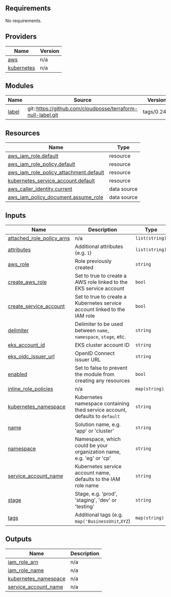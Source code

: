 ## Requirements

No requirements.

## Providers

| Name | Version |
|------|---------|
| <a name="provider_aws"></a> [aws](#provider\_aws) | n/a |
| <a name="provider_kubernetes"></a> [kubernetes](#provider\_kubernetes) | n/a |

## Modules

| Name | Source | Version |
|------|--------|---------|
| <a name="module_label"></a> [label](#module\_label) | git::https://github.com/cloudposse/terraform-null-label.git | tags/0.24.1 |

## Resources

| Name | Type |
|------|------|
| [aws_iam_role.default](https://registry.terraform.io/providers/hashicorp/aws/latest/docs/resources/iam_role) | resource |
| [aws_iam_role_policy.default](https://registry.terraform.io/providers/hashicorp/aws/latest/docs/resources/iam_role_policy) | resource |
| [aws_iam_role_policy_attachment.default](https://registry.terraform.io/providers/hashicorp/aws/latest/docs/resources/iam_role_policy_attachment) | resource |
| [kubernetes_service_account.default](https://registry.terraform.io/providers/hashicorp/kubernetes/latest/docs/resources/service_account) | resource |
| [aws_caller_identity.current](https://registry.terraform.io/providers/hashicorp/aws/latest/docs/data-sources/caller_identity) | data source |
| [aws_iam_policy_document.assume_role](https://registry.terraform.io/providers/hashicorp/aws/latest/docs/data-sources/iam_policy_document) | data source |

## Inputs

| Name | Description | Type | Default | Required |
|------|-------------|------|---------|:--------:|
| <a name="input_attached_role_policy_arns"></a> [attached\_role\_policy\_arns](#input\_attached\_role\_policy\_arns) | n/a | `list(string)` | `[]` | no |
| <a name="input_attributes"></a> [attributes](#input\_attributes) | Additional attributes (e.g. `1`) | `list(string)` | `[]` | no |
| <a name="input_aws_role"></a> [aws\_role](#input\_aws\_role) | Role previously created | `string` | `null` | no |
| <a name="input_create_aws_role"></a> [create\_aws\_role](#input\_create\_aws\_role) | Set to true to create a AWS role linked to the EKS service account | `bool` | `true` | no |
| <a name="input_create_service_account"></a> [create\_service\_account](#input\_create\_service\_account) | Set to true to create a Kubernetes service account linked to the IAM role | `bool` | `false` | no |
| <a name="input_delimiter"></a> [delimiter](#input\_delimiter) | Delimiter to be used between `name`, `namespace`, `stage`, etc. | `string` | `"-"` | no |
| <a name="input_eks_account_id"></a> [eks\_account\_id](#input\_eks\_account\_id) | EKS cluster account ID | `string` | `""` | no |
| <a name="input_eks_oidc_issuer_url"></a> [eks\_oidc\_issuer\_url](#input\_eks\_oidc\_issuer\_url) | OpenID Connect issuer URL | `string` | n/a | yes |
| <a name="input_enabled"></a> [enabled](#input\_enabled) | Set to false to prevent the module from creating any resources | `bool` | `true` | no |
| <a name="input_inline_role_policies"></a> [inline\_role\_policies](#input\_inline\_role\_policies) | n/a | `map(string)` | `{}` | no |
| <a name="input_kubernetes_namespace"></a> [kubernetes\_namespace](#input\_kubernetes\_namespace) | Kubernetes namespace containing thed service account, defaults to `default` | `string` | `"default"` | no |
| <a name="input_name"></a> [name](#input\_name) | Solution name, e.g. 'app' or 'cluster' | `string` | `"eks"` | no |
| <a name="input_namespace"></a> [namespace](#input\_namespace) | Namespace, which could be your organization name, e.g. 'eg' or 'cp' | `string` | `""` | no |
| <a name="input_service_account_name"></a> [service\_account\_name](#input\_service\_account\_name) | Kubernetes service account name, defaults to the IAM role name | `string` | `""` | no |
| <a name="input_stage"></a> [stage](#input\_stage) | Stage, e.g. 'prod', 'staging', 'dev' or 'testing' | `string` | `""` | no |
| <a name="input_tags"></a> [tags](#input\_tags) | Additional tags (e.g. `map('BusinessUnit`,`XYZ`) | `map(string)` | `{}` | no |

## Outputs

| Name | Description |
|------|-------------|
| <a name="output_iam_role_arn"></a> [iam\_role\_arn](#output\_iam\_role\_arn) | n/a |
| <a name="output_iam_role_name"></a> [iam\_role\_name](#output\_iam\_role\_name) | n/a |
| <a name="output_kubernetes_namespace"></a> [kubernetes\_namespace](#output\_kubernetes\_namespace) | n/a |
| <a name="output_service_account_name"></a> [service\_account\_name](#output\_service\_account\_name) | n/a |
